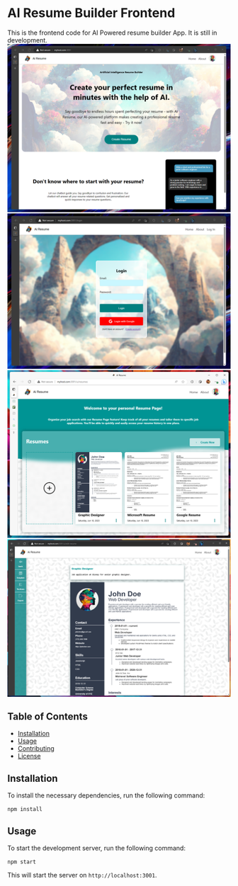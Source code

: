 # AI Resume Builder Frontend

This is the frontend code for AI Powered resume builder App. It is still in development.
![landing page](https://github.com/santy81855/ResumeBuilder_Frontend/blob/main/github_images/landing_page.png?raw=true)
![login page](https://github.com/santy81855/ResumeBuilder_Frontend/blob/main/github_images/login_page.png?raw=true)
![resume page](https://github.com/santy81855/ResumeBuilder_Frontend/blob/main/github_images/resume-page.png?raw=true)
![edit page](https://github.com/santy81855/ResumeBuilder_Frontend/blob/main/github_images/edit-resume.png?raw=true)

## Table of Contents

- [Installation](#installation)
- [Usage](#usage)
- [Contributing](#contributing)
- [License](#license)

## Installation

To install the necessary dependencies, run the following command:
```
npm install
```
## Usage
To start the development server, run the following command:
```
npm start
```

This will start the server on `http://localhost:3001`.
